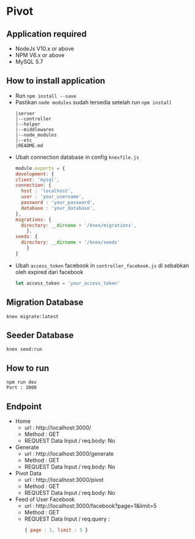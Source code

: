 # Pivot

## Application required
- NodeJs V10.x or above
- NPM V6.x or above
- MySQL 5.7

## How to install application
- Run ```npm install --save```
- Pastikan ```node modules``` sudah tersedia setelah run ```npm install```
    ```
    |server
    |--controller
    |--helper
    |--middlewares
    |--node_modules
    |--etc
    |README.md
    ```
- Ubah connection database in config ```knexfile.js```
    ```javascript
    module.exports = {
    development: {
    client: 'mysql',
    connection: {
      host : 'localhost',
      user : 'your_username',
      password : 'your_password',
      database : 'your_database',
    },
    migrations: {
      directory: __dirname + '/knex/migrations',
        },
    seeds: {
      directory: __dirname + '/knex/seeds'
        }
    }
    ```
- Ubah ```access_token``` facebook in ```controller_facebook.js``` di sebabkan oleh expired dari facebook 
    ```javascript
    let access_token = 'your_access_token'

    ```

## Migration Database
```
knex migrate:latest
```

## Seeder Database 
```
knex seed:run
```

## How to run 
```
npm run dev
Port : 3000
```

## Endpoint 
- Home
   - url : http://localhost:3000/
   - Method : GET
   - REQUEST Data Input / req.body: No
-  Generate 
    - url : http://localhost:3000/generate
    - Method : GET
    - REQUEST Data Input / req.body: No
- Pivot Data
    - url : http://localhost:3000/pivot
    - Method : GET
    - REQUEST Data Input / req.body: No
- Feed of User Facebook
    - url : http://localhost:3000/facebook?page=1&limit=5
    - Method : GET
    - REQUEST Data Input / req.query : 
        ```javascript
        { page : 1, limit : 5 }
        ```
    
 


